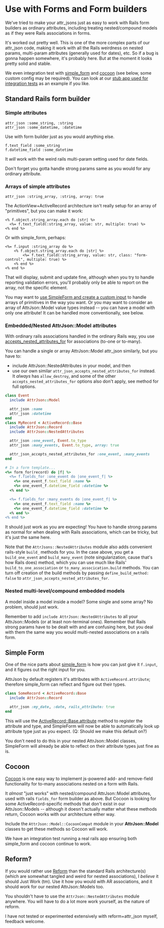 # Use with Forms and Form builders

We've tried to make your attr_jsons just as easy to work with Rails form builders as ordinary attributes, including treating nested/compound models as if they were Rails associations in forms.

It's worked out pretty well. This is one of the more complex parts of our attr_json code, making it work with all the Rails weirdness on nested params, multi-param attributes (generally used for dates), etc. So if a bug is gonna happen somewhere, it's probably here. But at the moment it looks pretty solid and stable.

We even integration test with [simple_form](https://github.com/plataformatec/simple_form) and [cocoon](https://github.com/nathanvda/cocoon) (see below, some custom config may be required).
You can look at our [stub app used for integration tests](../spec/internal) as an example if you like.

## Standard Rails form builder

### Simple attributes

    attr_json :some_string, :string
    attr_json :some_datetime, :datetime

Use with form builder just as you would anything else.

    f.text_field :some_string
    f.datetime_field :some_datetime

It _will_ work with the weird rails multi-param setting used for date fields.

Don't forget you gotta handle strong params same as you would for any ordinary attribute.

### Arrays of simple attributes

    attr_json :string_array, :string, array: true

The ActionView+ActiveRecord architecture isn't really setup for an array of "primitives", but you can make it work:

    <% f.object.string_array.each do |str| %>
      <%= f.text_field(:string_array, value: str, multiple: true) %>
    <% end %>

Or with simple_form, perhaps:

    <%= f.input :string_array do %>
        <% f.object.string_array.each do |str| %>
            <%= f.text_field(:string_array, value: str, class: "form-control", multiple: true) %>
        <% end %>
    <% end %>

That will display, submit and update fine, although when you try to handle reporting validation errors, you'll probably only be able to report on the array, not the specific element.

You may want to [use SimpleForm and create a custom input](https://github.com/plataformatec/simple_form#custom-inputs) to handle arrays of primitives in the way you want. Or you may want to consider an array of AttrJson::Model value types instead -- you can have a model with only one attribute! It can be handled more conventionally, see below.

### Embedded/Nested AttrJson::Model attributes

With ordinary rails associations handled in the ordinary Rails way, you use [accepts_nested_attributes_for](http://api.rubyonrails.org/classes/ActiveRecord/NestedAttributes/ClassMethods.html) for associations (to-one or to-many).

You can handle a single or array AttrJson::Model attr_json similarly, but you have to:

* include AttrJson::NestedAttributes in your model, and then
* use our own similar `attr_json_accepts_nested_attributes_for` instead.  It _always_ has `allow_destroy`, and some of the other `accepts_nested_attributes_for` options also don't apply, see method for full options.

```ruby
class Event
  include AttrJson::Model

  attr_json :name
  attr_json :datetime
end
class MyRecord < ActiveRecord::Base
  include AttrJson::Record
  include AttrJson::NestedAttributes

  attr_json :one_event, Event.to_type
  attr_json :many_events, Event.to_type, array: true

  attr_json_accepts_nested_attributes_for :one_event, :many_events
end

# In a form template...
<%= form_for(record) do |f| %>
  <%= f.fields_for :one_event do |one_event_f| %>
    <%= one_event_f.text_field :name %>
    <%= one_event_f.datetime_field :datetime %>
  <% end %>

  <%= f.fields_for :many_events do |one_event_f| %>
    <%= one_event_f.text_field :name %>
    <%= one_event_f.datetime_field :datetime %>
  <% end %>
<% end %>
```

It should just work as you are expecting! You have to handle strong params as normal for when dealing with Rails associations, which can be tricky, but it's just the same here.

Note that the `AttrJsons::NestedAttributes` module also adds convenient rails-style `build_` methods for you.  In the case above, you get a `build_one_event` and `build_many_event` (note singularization, cause that's how Rails does) method, which you can use much like Rails' `build_to_one_association` or `to_many_assocication.build` methods. You can turn off creation of the build methods by passing `define_build_method: false` to `attr_json_accepts_nested_attributes_for`.

### Nested multi-level/compound embedded models

A model inside a model inside a model?  Some single and some array? No problem, should just work.

Remember to add `include AttrJson::NestedAttributes` to all your AttrJson::Models (or at least non-terminal ones). Remember that Rails strong params have to be dealt with and are confusing here, but you deal with them the same way you would multi-nested associations on a rails form.

## Simple Form

One of the nice parts about [simple_form](https://github.com/plataformatec/simple_form) is how you can just give it `f.input`, and it figures out the right input for you.

AttrJson by default registers it's attributes with `ActiveRecord.attribute`; therefore simple_form can reflect and figure out their types.

```ruby
class SomeRecord < ActiveRecord::Base
  include AttrJson::Record

  attr_json :my_date, :date, rails_attribute: true
end
```

This will use the [ActiveRecord::Base.attribute](http://api.rubyonrails.org/classes/ActiveRecord/Attributes/ClassMethods.html) method to register the attribute and type, and SimpleForm will now be able to automatically look up attribute type just as you expect. (Q: Should we make this default on?)

You don't need to do this in your nested AttrJson::Model classes, SimpleForm will already be able to reflect on their attribute types just fine as is.

## Cocoon

[Cocoon](https://github.com/nathanvda/cocoon) is one easy way to implement js-powered add- and remove-field functionality for to-many associations nested on a form with Rails.

It _almost_ "just works" with nested/compound AttrJson::Model attributes, used with rails `fields_for` form builder as above. But Cocoon is looking for some ActiveRecord-specific methods that don't exist in our AttrJson::Models -- although it doesn't actually matter what these methods return, Cocoon works with our architecture either way.

Include the `AttrJson::Model::CocoonCompat` module in your **AttrJson::Model** classes to get these methods so Cocoon will work.

We have an integration test running a real rails app ensuring both simple_form and cocoon continue to work.

## Reform?

If you would rather use [Reform](https://github.com/trailblazer/reform) than the standard Rails architecture(s) (which are somewhat tangled and weird for nested associations), I _believe_ it should Just Work (tm). Use it how you would with AR associations, and it should work for our nested AttrJson::Models too.

You shouldn't have to use the `AttrJson::NestedAttributes` module anywhere. You will have to do a lot more work yourself, as the nature of reform.

I have not tested or experimented extensively with reform+attr_json myself, feedback welcome.
